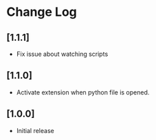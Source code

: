 # Change Log

## [1.1.1]

- Fix issue about watching scripts

## [1.1.0]

- Activate extension when python file is opened.

## [1.0.0]

- Initial release
